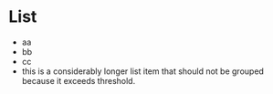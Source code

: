 # List

- aa
- bb
- cc
- this is a considerably longer list item that should not be grouped because it exceeds threshold.

